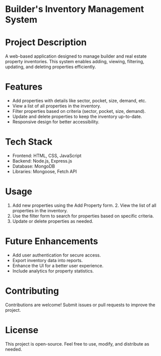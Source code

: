 # Builder's Inventory Management System

# Project Description
A web-based application designed to manage builder and real estate property inventories.
This system enables adding, viewing, filtering, updating, and deleting properties efficiently.

# Features
- Add properties with details like sector, pocket, size, demand, etc.
- View a list of all properties in the inventory.
- Filter properties based on criteria (sector, pocket, size, demand).
- Update and delete properties to keep the inventory up-to-date.
- Responsive design for better accessibility.

# Tech Stack
 - Frontend: HTML, CSS, JavaScript
 - Backend: Node.js, Express.js
 - Database: MongoDB
 - Libraries: Mongoose, Fetch API

# Usage
 1. Add new properties using the Add Property form.
     2. View the list of all properties in the inventory.
3. Use the filter form to search for properties based on specific criteria.
 4. Update or delete properties as needed.

# Future Enhancements
 - Add user authentication for secure access.
 - Export inventory data into reports.
 - Enhance the UI for a better user experience.
 - Include analytics for property statistics.

# Contributing
 Contributions are welcome! Submit issues or pull requests to improve the project.

# License
 This project is open-source. Feel free to use, modify, and distribute as needed.
